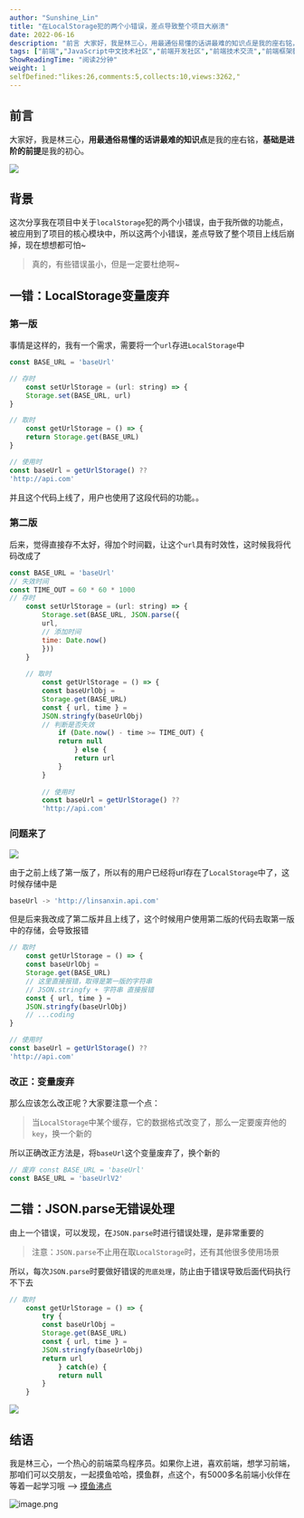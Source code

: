 ```yaml
---
author: "Sunshine_Lin"
title: "在LocalStorage犯的两个小错误，差点导致整个项目大崩溃"
date: 2022-06-16
description: "前言 大家好，我是林三心，用最通俗易懂的话讲最难的知识点是我的座右铭，基础是进阶的前提是我的初心。 背景 这次分享我在项目中关于localStorage犯的两个小错误，由于我所做的功能点，被应用到了项"
tags: ["前端","JavaScript中文技术社区","前端开发社区","前端技术交流","前端框架教程","JavaScript 学习资源","CSS 技巧与最佳实践","HTML5 最新动态","前端工程师职业发展","开源前端项目","前端技术趋势"]
ShowReadingTime: "阅读2分钟"
weight: 1
selfDefined:"likes:26,comments:5,collects:10,views:3262,"
---
```

前言
--

大家好，我是林三心，**用最通俗易懂的话讲最难的知识点**是我的座右铭，**基础是进阶的前提**是我的初心。

![](/images/jueJin/75e3de52b18747f.png)

背景
--

这次分享我在项目中关于`localStorage`犯的两个小错误，由于我所做的功能点，被应用到了项目的核心模块中，所以这两个小错误，差点导致了整个项目上线后崩掉，现在想想都可怕~

> 真的，有些错误虽小，但是一定要杜绝啊~

一错：LocalStorage变量废弃
-------------------

### 第一版

事情是这样的，我有一个需求，需要将一个`url`存进`LocalStorage`中

```js
const BASE_URL = 'baseUrl'

// 存时
    const setUrlStorage = (url: string) => {
    Storage.set(BASE_URL, url)
}

// 取时
    const getUrlStorage = () => {
    return Storage.get(BASE_URL)
}

// 使用时
const baseUrl = getUrlStorage() ??
'http://api.com'
```

并且这个代码上线了，用户也使用了这段代码的功能。。

### 第二版

后来，觉得直接存不太好，得加个时间戳，让这个`url`具有时效性，这时候我将代码改成了

```js
const BASE_URL = 'baseUrl'
// 失效时间
const TIME_OUT = 60 * 60 * 1000
// 存时
    const setUrlStorage = (url: string) => {
        Storage.set(BASE_URL, JSON.parse({
        url,
        // 添加时间
        time: Date.now()
        }))
    }
    
    // 取时
        const getUrlStorage = () => {
        const baseUrlObj =
        Storage.get(BASE_URL)
        const { url, time } =
        JSON.stringfy(baseUrlObj)
        // 判断是否失效
            if (Date.now() - time >= TIME_OUT) {
            return null
                } else {
                return url
            }
        }
        
        // 使用时
        const baseUrl = getUrlStorage() ??
        'http://api.com'
```

### 问题来了

![](/images/jueJin/0ef59814e6dd4f0.png)

由于之前上线了第一版了，所以有的用户已经将url存在了`LocalStorage`中了，这时候存储中是

```js
baseUrl -> 'http://linsanxin.api.com'
```

但是后来我改成了第二版并且上线了，这个时候用户使用第二版的代码去取第一版中的存储，会导致报错

```js
// 取时
    const getUrlStorage = () => {
    const baseUrlObj =
    Storage.get(BASE_URL)
    // 这里直接报错，取得是第一版的字符串
    // JSON.stringfy + 字符串 直接报错
    const { url, time } =
    JSON.stringfy(baseUrlObj)
    // ...coding
}

// 使用时
const baseUrl = getUrlStorage() ??
'http://api.com'
```

### 改正：变量废弃

那么应该怎么改正呢？大家要注意一个点：

> 当`LocalStorage`中某个缓存，它的数据格式改变了，那么一定要废弃他的`key`，换一个新的

所以正确改正方法是，将`baseUrl`这个变量废弃了，换个新的

```js
// 废弃 const BASE_URL = 'baseUrl'
const BASE_URL = 'baseUrlV2'
```

二错：JSON.parse无错误处理
------------------

由上一个错误，可以发现，在`JSON.parse`时进行错误处理，是非常重要的

> 注意：`JSON.parse`不止用在取`LocalStorage`时，还有其他很多使用场景

所以，每次`JSON.parse`时要做好错误的`兜底处理`，防止由于错误导致后面代码执行不下去

```js
// 取时
    const getUrlStorage = () => {
        try {
        const baseUrlObj =
        Storage.get(BASE_URL)
        const { url, time } =
        JSON.stringfy(baseUrlObj)
        return url
            } catch(e) {
            return null
        }
    }
```

![](/images/jueJin/d649796bfdf34b5.png)

结语
--

我是林三心，一个热心的前端菜鸟程序员。如果你上进，喜欢前端，想学习前端，那咱们可以交朋友，一起摸鱼哈哈，摸鱼群，点这个，有5000多名前端小伙伴在等着一起学习哦 --> [摸鱼沸点](https://juejin.cn/pin/7035153948126216206 "https://juejin.cn/pin/7035153948126216206")

![image.png](/images/jueJin/43a5272e47f943f.png)